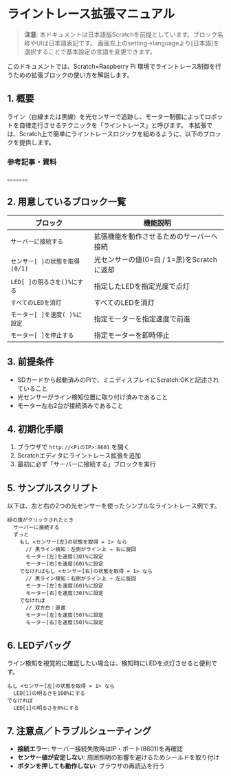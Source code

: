 # ライントレース拡張マニュアル

> **注意**: 本ドキュメントは日本語版Scratchを前提としています。ブロック名称やUIは日本語表記です。
> 画面左上のsetting→languageより[日本語]を選択することで基本設定の言語を変更できます。

このドキュメントでは、Scratch×Raspberry Pi 環境でライントレース制御を行うための拡張ブロックの使い方を解説します。

## 1. 概要
ライン（白線または黒線）を光センサーで追跡し、モーター制御によってロボットを自律走行させるテクニックを「ライントレース」と呼びます。
本拡張では、Scratch上で簡単にライントレースロジックを組めるように、以下のブロックを提供します。

### 参考記事・資料
。。。。。。。

## 2. 用意しているブロック一覧
| ブロック                          | 機能説明                                     |
|---------------------------------|--------------------------------------------|
| `サーバーに接続する`              | 拡張機能を動作させるためのサーバーへ接続           |
| `センサー[ ]の状態を取得(0/1)`      | 光センサーの値(0=白 / 1=黒)をScratchに返却       |
| `LED[ ]の明るさを()%にする`        | 指定したLEDを指定光度で点灯                      |
| `すべてのLEDを消灯`               | すべてのLEDを消灯                              |
| `モーター[ ]を速度( )%に設定`      | 指定モーターを指定速度で前進                     |
| `モーター[ ]を停止する`            | 指定モーターを即時停止                          |

## 3. 前提条件
- SDカードから起動済みのPiで、ミニディスプレイにScratch:OKと記述されていること
- 光センサーがライン検知位置に取り付け済みであること
- モーター左右2台が接続済みであること

## 4. 初期化手順
1. ブラウザで `http://<PiのIP>:8601` を開く
2. Scratchエディタにライントレース拡張を追加
3. 最初に必ず「サーバーに接続する」ブロックを実行

## 5. サンプルスクリプト
以下は、左と右の2つの光センサーを使ったシンプルなライントレース例です。
```scratch
緑の旗がクリックされたとき
  サーバーに接続する
  ずっと
    もし <センサー[左]の状態を取得 = 1> なら
      // 黒ライン検知：左側がライン上 → 右に旋回
      モーター[左]を速度(30)%に設定
      モーター[右]を速度(60)%に設定
    でなければもし <センサー[右]の状態を取得 = 1> なら
      // 黒ライン検知：右側がライン上 → 左に旋回
      モーター[左]を速度(60)%に設定
      モーター[右]を速度(30)%に設定
    でなければ
      // 双方白：直進
      モーター[左]を速度(50)%に設定
      モーター[右]を速度(50)%に設定
```

## 6. LEDデバッグ

ライン検知を視覚的に確認したい場合は、検知時にLEDを点灯させると便利です。

```scratch
もし <センサー[左]の状態を取得 = 1> なら
  LED[1]の明るさを100%にする
でなければ
  LED[1]の明るさを0%にする
```

## 7. 注意点／トラブルシューティング

- **接続エラー**: サーバー接続失敗時はIP・ポート(8601)を再確認
- **センサー値が安定しない**: 周囲照明の影響を避けるためシールドを取り付け
- **ボタンを押しても動作しない**: ブラウザの再読込を行う

```


